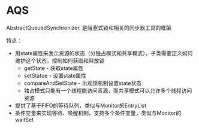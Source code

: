 # AQS

AbstractQueuedSynchronizer, 是阻塞式锁和相关的同步器工具的框架

特点：

* 用state属性来表示资源的状态（分独占模式和共享模式），子类需要定义如何维护这个状态，控制如何获取和释放锁
  * getState - 获取state属性
  * setStatue - 设置state属性
  * compareAndSetState - 乐观锁机制设置state状态
  * 独占模式只能有一个线程能访问资源，而共享模式可以允许多个线程访问资源
* 提供了基于FIFO的等待队列，类似与Monitor的EntryList
* 条件变量来实现等待、唤醒机制，支持多个条件变量，类似与Monitor的waitSet